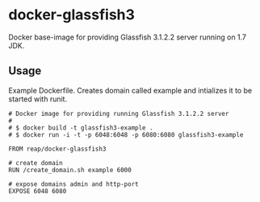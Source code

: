 docker-glassfish3
=================

Docker base-image for providing Glassfish 3.1.2.2 server running on 1.7 JDK.

## Usage

Example Dockerfile. Creates domain called example and intializes it to be started with runit.

    # Docker image for providing running Glassfish 3.1.2.2 server
    #
    # $ docker build -t glassfish3-example .
    # $ docker run -i -t -p 6048:6048 -p 6080:6080 glassfish3-example
    
    FROM reap/docker-glassfish3
    
    # create domain
    RUN /create_domain.sh example 6000
    
    # expose domains admin and http-port
    EXPOSE 6048 6080

